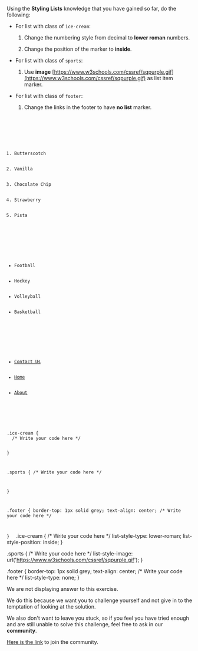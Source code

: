Using the **Styling Lists** knowledge that you have
gained so far, do the following:

- For list with class of `ice-cream`:

  1. Change the numbering style from decimal to **lower roman** numbers.

  2. Change the position of the marker to **inside**.

- For list with class of `sports`:

  1. Use **image** [https://www.w3schools.com/cssref/sqpurple.gif](https://www.w3schools.com/cssref/sqpurple.gif) as list item marker.

- For list with class of `footer`:

  1. Change the links in the footer to have **no list** marker.

<codeblock language="css" type="exercise" testMode="fixedInput" showSolution="false">
<code>
<panel language="html">
<div>
  <ol class="ice-cream">
    <li>Butterscotch</li>
    <li>Vanilla</li>
    <li>Chocolate Chip</li>
    <li>Strawberry</li>
    <li>Pista</li>
  </ol>

  <ul class="sports">
    <li>Football</li>
    <li>Hockey</li>
    <li>Volleyball</li>
    <li>Basketball</li>
  </ul>

  <ul class="footer">
    <li><a href="#">Contact Us</a></li>
    <li><a href="#" >Home</a></li>
    <li><a href="#">About</a></li>
  </ul>
</div>
</panel>
<panel language="css">
.ice-cream {
  /* Write your code here */

}

.sports {
  /* Write your code here */

}

.footer {
  border-top: 1px solid grey;
  text-align: center;
  /* Write your code here */

}
</panel>
</code>
<solution>
.ice-cream {
  /* Write your code here */
  list-style-type: lower-roman;
  list-style-position: inside;
}

.sports {
  /* Write your code here */
  list-style-image: url('https://www.w3schools.com/cssref/sqpurple.gif');
}

.footer {
  border-top: 1px solid grey;
  text-align: center;
  /* Write your code here */
  list-style-type: none;
}
</solution>
</codeblock>

We are not displaying answer to this exercise.

We do this because we want you to challenge yourself
and
not give in to the temptation of looking at the solution.

We also don't want to leave you stuck, so if you feel
you have tried enough and are still unable to solve
this challenge, feel free to ask in our **community**.

[Here is the link](https://join.slack.com/t/bigbinaryacademy/shared_invite/zt-2d8ias5ud-ywkjF1xRyV9Nbne1_sGQag) to join the community.
